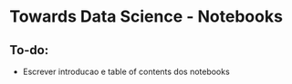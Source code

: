 # Towards Data Science - Notebooks

## To-do: 

* Escrever introducao e table of contents dos notebooks
